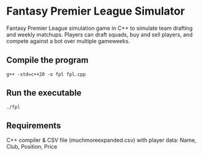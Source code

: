# Fantasy Premier League Simulator

Fantasy Premier League simulation game in C++ to simulate team drafting and weekly matchups.
Players can draft squads, buy and sell players, and compete against a bot over multiple gameweeks.

## Compile the program

```
g++ -std=c++20 -o fpl fpl.cpp
```

## Run the executable

```
./fpl
```

## Requirements

C++ compiler & CSV file (muchmoreexpanded.csv) with player data: Name, Club, Position, Price
